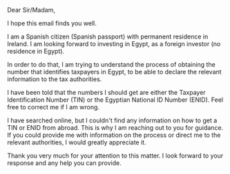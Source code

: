 Dear Sir/Madam,

I hope this email finds you well.

I am a Spanish citizen (Spanish passport) with permanent residence in Ireland. I am looking forward to investing in Egypt, as a foreign investor (no residence in Egypt).

In order to do that, I am trying to understand the process of obtaining the number that identifies taxpayers in Egypt, to be able to declare the relevant information to the tax authorities.

I have been told that the numbers I should get are either the Taxpayer Identification Number (TIN) or the Egyptian National ID Number (ENID). Feel free to correct me if I am wrong.

I have searched online, but I couldn't find any information on how to get a TIN or ENID from abroad. This is why I am reaching out to you for guidance. If you could provide me with information on the process or direct me to the relevant authorities, I would greatly appreciate it.

Thank you very much for your attention to this matter. I look forward to your response and any help you can provide.
